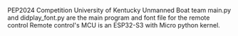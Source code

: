 PEP2024 Competition
University of Kentucky Unmanned Boat team
main.py and didplay_font.py are the main program and font file for the remote control
Remote control's MCU is an ESP32-S3 with Micro python kernel.
